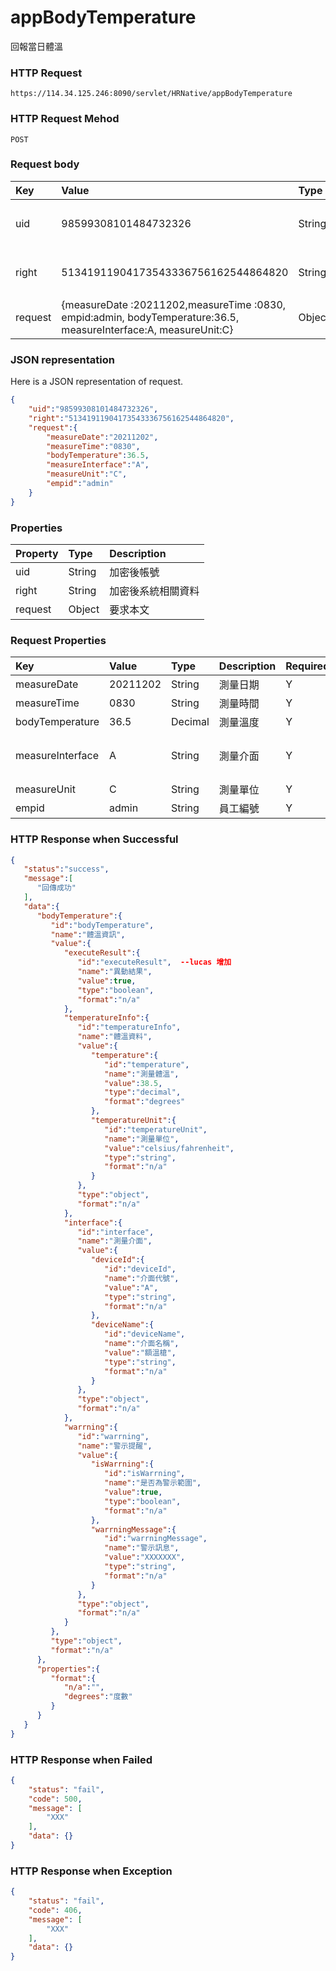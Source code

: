 # appBodyTemperature
回報當日體溫

### HTTP Request
```
https://114.34.125.246:8090/servlet/HRNative/appBodyTemperature
```

### HTTP Request Mehod
```
POST
```

### Request body
| Key | Value | Type | Description |
|:----------|:-------------|:-----|:------------|
| uid | 98599308101484732326 | String | 需透過appLogin取得
| right | 51341911904173543336756162544864820 | String | 需透過appLogin取得 |
| request | {measureDate :20211202,measureTime :0830, empid:admin, bodyTemperature:36.5, measureInterface:A, measureUnit:C} | Object | 送出資料

### JSON representation
Here is a JSON representation of request.
```json
{
    "uid":"98599308101484732326",
    "right":"51341911904173543336756162544864820",
    "request":{
        "measureDate":"20211202", 
        "measureTime":"0830", 
        "bodyTemperature":36.5, 
        "measureInterface":"A", 
        "measureUnit":"C", 
        "empid":"admin"
    }
}
```

### Properties
| Property | Type | Description |
|:---------|:-----|:------------|
| uid   | String | 加密後帳號 |
| right | String | 加密後系統相關資料 |
| request | Object | 要求本文 |

### Request Properties
| Key | Value | Type | Description | Required | Format |
|:----------|:-------------|:-----|:------------|:------------|:------------|
| measureDate | 20211202 | String | 測量日期 | Y | AC(YYYYmmdd) |
| measureTime | 0830 | String | 測量時間 | Y | TIME(HHmm) |
| bodyTemperature | 36.5 | Decimal | 測量溫度 | Y | Degrees |
| measureInterface | A | String | 測量介面 | Y | A額溫槍,B耳溫搶,C體溫計,D紅外線熱像儀 |
| measureUnit | C | String | 測量單位 | Y | F 華氏 C 攝氏 |
| empid | admin | String | 員工編號 | Y | n/a |


### HTTP Response when Successful
```json
{
   "status":"success",
   "message":[
      "回傳成功"
   ],
   "data":{
      "bodyTemperature":{
         "id":"bodyTemperature",
         "name":"體溫資訊",
         "value":{
            "executeResult":{
               "id":"executeResult",  --lucas 增加
               "name":"異動結果",
               "value":true,
               "type":"boolean",
               "format":"n/a"
            },
            "temperatureInfo":{
               "id":"temperatureInfo",
               "name":"體溫資料",
               "value":{
                  "temperature":{
                     "id":"temperature",
                     "name":"測量體溫",
                     "value":38.5,
                     "type":"decimal",
                     "format":"degrees"
                  },
                  "temperatureUnit":{
                     "id":"temperatureUnit",
                     "name":"測量單位",
                     "value":"celsius/fahrenheit",
                     "type":"string",
                     "format":"n/a"
                  }
               },
               "type":"object",
               "format":"n/a"
            },
            "interface":{
               "id":"interface",
               "name":"測量介面",
               "value":{
                  "deviceId":{
                     "id":"deviceId",
                     "name":"介面代號",
                     "value":"A",
                     "type":"string",
                     "format":"n/a"
                  },
                  "deviceName":{
                     "id":"deviceName",
                     "name":"介面名稱",
                     "value":"額溫槍",
                     "type":"string",
                     "format":"n/a"
                  }
               },
               "type":"object",
               "format":"n/a"
            },
            "warrning":{
               "id":"warrning",
               "name":"警示提醒",
               "value":{
                  "isWarrning":{
                     "id":"isWarrning",
                     "name":"是否為警示範圍",
                     "value":true,
                     "type":"boolean",
                     "format":"n/a"
                  },
                  "warrningMessage":{
                     "id":"warrningMessage",
                     "name":"警示訊息",
                     "value":"XXXXXXX",
                     "type":"string",
                     "format":"n/a"
                  }
               },
               "type":"object",
               "format":"n/a"
            }
         },
         "type":"object",
         "format":"n/a"
      },
      "properties":{
         "format":{
            "n/a":"",
            "degrees":"度數"
         }
      }
   }
}
```

### HTTP Response when Failed
```json
{
    "status": "fail",
    "code": 500,
    "message": [
        "XXX"
    ],
    "data": {}
}
```

### HTTP Response when Exception
```json
{
    "status": "fail",
    "code": 406,
    "message": [
        "XXX"
    ],
    "data": {}
}
```
